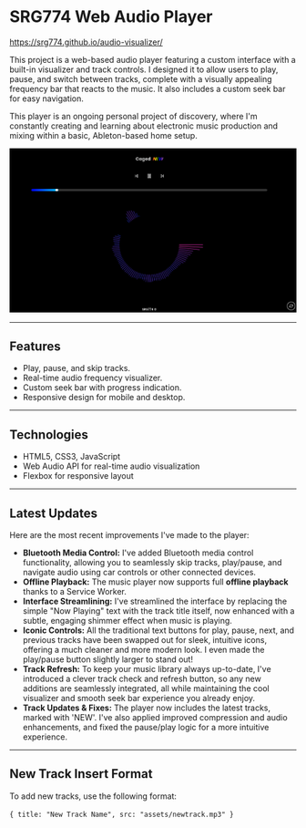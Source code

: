# SRG774 Web Audio Player

https://srg774.github.io/audio-visualizer/

This project is a web-based audio player featuring a custom interface with a built-in visualizer and track controls. I designed it to allow users to play, pause, and switch between tracks, complete with a visually appealing frequency bar that reacts to the music. It also includes a custom seek bar for easy navigation.

This player is an ongoing personal project of discovery, where I'm constantly creating and learning about electronic music production and mixing within a basic, Ableton-based home setup.

![Screenshot of Music Player](https://github.com/srg774/audio-visualizer/blob/main/assets/Screenshot%202025-07-26%2009.35.35.png?raw=true)

---

## Features

* Play, pause, and skip tracks.
* Real-time audio frequency visualizer.
* Custom seek bar with progress indication.
* Responsive design for mobile and desktop.

---

## Technologies

* HTML5, CSS3, JavaScript
* Web Audio API for real-time audio visualization
* Flexbox for responsive layout

---

## Latest Updates

Here are the most recent improvements I've made to the player:

* **Bluetooth Media Control:** I've added Bluetooth media control functionality, allowing you to seamlessly skip tracks, play/pause, and navigate audio using car controls or other connected devices.
* **Offline Playback:** The music player now supports full **offline playback** thanks to a Service Worker.
* **Interface Streamlining:** I've streamlined the interface by replacing the simple "Now Playing" text with the track title itself, now enhanced with a subtle, engaging shimmer effect when music is playing.
* **Iconic Controls:** All the traditional text buttons for play, pause, next, and previous tracks have been swapped out for sleek, intuitive icons, offering a much cleaner and more modern look. I even made the play/pause button slightly larger to stand out!
* **Track Refresh:** To keep your music library always up-to-date, I've introduced a clever track check and refresh button, so any new additions are seamlessly integrated, all while maintaining the cool visualizer and smooth seek bar experience you already enjoy.
* **Track Updates & Fixes:** The player now includes the latest tracks, marked with 'NEW'. I've also applied improved compression and audio enhancements, and fixed the pause/play logic for a more intuitive experience.

---

## New Track Insert Format

To add new tracks, use the following format:

`{ title: "New Track Name", src: "assets/newtrack.mp3" }`
